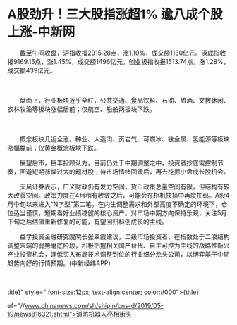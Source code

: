 # A股劲升！三大股指涨超1% 逾八成个股上涨-中新网

　　截至午间收盘，沪指收报2915.28点，涨1.10%，成交额1130亿元。深成指收报9169.15点，涨1.45%，成交额1496亿元。创业板指收报1513.74点，涨1.28%，成交额439亿元。

　　

　　盘面上，行业板块近乎全红，公共交通、食品饮料、石油、酿酒、文教休闲、农林牧渔等板块涨幅居前；仅航空、船舶两板块下跌。

　　

　　概念板块几近全涨，种业、人造肉、页岩气、可燃冰、钛金属、氢能源等板块涨幅靠前；仅黄金概念板块下跌。

　　展望后市，巨丰投顾认为，目前仍处于中期调整之中，投资者抄底需控制节奏，回避短期涨幅过大的题材股；待市场情绪回暖后，再去挖掘小盘成长股机会。

　　天风证券表示，广义财政仍有发力空间，货币政策总量空间有限，但结构有较大改善空间。政策力度在4月稍有收敛之后，可能会在相机抉择中再度加码。A股4月中旬以来进入“N字型”第二笔。在内生调整需求和外部高度不确定的环境下，仓位适当谨慎，短期看好业绩稳健的核心资产。对市场中期方向保持乐观，关注5月下旬之后估值重新修复的可能，有望回归科创成长的主线。

　　益学投资金融研究院院长张翠霞建议，二级市场投资者，在指数处于二浪结构调整末端的弱势磨底阶段，积极把握相关国产替代、自主可控为主线的战略性新兴产业投资机会，逢低买入布局技术调整到位的行业细分龙头公司，以博弈基于中期趋势向好的行情预期。(中新经纬APP)

　　

title}" style=" font-size:12px; text-align:center; color:#000">{title}

ef="//www.chinanews.com/sh/shipin/cns-d/2019/05-19/news816321.shtml">消防机器人亮相街头
